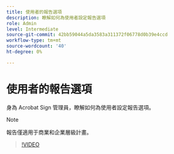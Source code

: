 ```yaml
---
title: 使用者的報告選項
description: 瞭解如何為使用者設定報告選項
role: Admin
level: Intermediate
source-git-commit: 42bb59044a5da3583a311372f06778d0b39e4ccd
workflow-type: tm+mt
source-wordcount: '40'
ht-degree: 0%

---
```


# 使用者的報告選項

身為 Acrobat Sign 管理員，瞭解如何為使用者設定報告選項。

>[!NOTE]
>
>報告僅適用于商業和企業層級計畫。

>[!VIDEO](https://video.tv.adobe.com/v/3419303?quality=12&learn=on&hidetitle=true)

